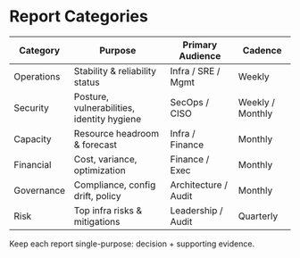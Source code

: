 # Report Categories

| Category | Purpose | Primary Audience | Cadence |
|----------|---------|------------------|---------|
| Operations | Stability & reliability status | Infra / SRE / Mgmt | Weekly |
| Security | Posture, vulnerabilities, identity hygiene | SecOps / CISO | Weekly / Monthly |
| Capacity | Resource headroom & forecast | Infra / Finance | Monthly |
| Financial | Cost, variance, optimization | Finance / Exec | Monthly |
| Governance | Compliance, config drift, policy | Architecture / Audit | Monthly |
| Risk | Top infra risks & mitigations | Leadership / Audit | Quarterly |

Keep each report single-purpose: decision + supporting evidence.